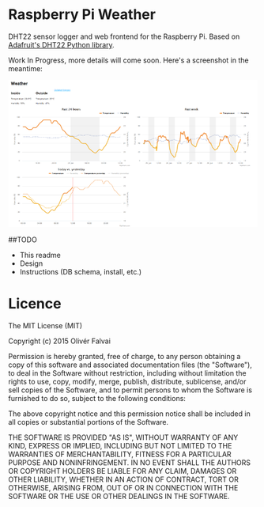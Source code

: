 # Raspberry Pi Weather

DHT22 sensor logger and web frontend for the Raspberry Pi.
Based on [Adafruit's DHT22 Python library](https://github.com/adafruit/Adafruit_Python_DHT).

Work In Progress, more details will come soon. Here's a screenshot in the meantime:

![Screenshot](/public/images/screenshot.png?raw=true)

##TODO
- This readme
- Design
- Instructions (DB schema, install, etc.)

# Licence
The MIT License (MIT)

Copyright (c) 2015 Olivér Falvai

Permission is hereby granted, free of charge, to any person obtaining a copy of this software and associated documentation files (the "Software"), to deal in the Software without restriction, including without limitation the rights to use, copy, modify, merge, publish, distribute, sublicense, and/or sell copies of the Software, and to permit persons to whom the Software is furnished to do so, subject to the following conditions:

The above copyright notice and this permission notice shall be included in all copies or substantial portions of the Software.

THE SOFTWARE IS PROVIDED "AS IS", WITHOUT WARRANTY OF ANY KIND, EXPRESS OR IMPLIED, INCLUDING BUT NOT LIMITED TO THE WARRANTIES OF MERCHANTABILITY, FITNESS FOR A PARTICULAR PURPOSE AND NONINFRINGEMENT. IN NO EVENT SHALL THE AUTHORS OR COPYRIGHT HOLDERS BE LIABLE FOR ANY CLAIM, DAMAGES OR OTHER LIABILITY, WHETHER IN AN ACTION OF CONTRACT, TORT OR OTHERWISE, ARISING FROM, OUT OF OR IN CONNECTION WITH THE SOFTWARE OR THE USE OR OTHER DEALINGS IN THE SOFTWARE.